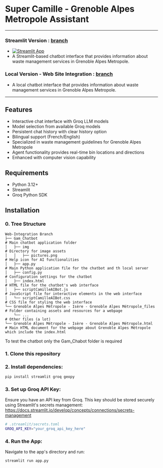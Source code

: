 # Super Camille - Grenoble Alpes Metropole Assistant

--- 
### Streamlit Version : [branch](https://github.com/tovajav/gem_gam_sdd/edit/Web_Integration)
- [![Streamlit App](https://static.streamlit.io/badges/streamlit_badge_black_white.svg)](https://gem-gam-sdd.streamlit.app/)
- A Streamlit-based chatbot interface that provides information about waste management services in Grenoble Alpes Metropole.

### Local Version - Web Site Integration : [branch](https://github.com/tovajav/gem_gam_sdd/tree/Web_Integration)
- A local chatbot interface that provides information about waste management services in Grenoble Alpes Metropole.
---

## Features

- Interactive chat interface with Groq LLM models
- Model selection from available Groq models
- Persistent chat history with clear history option
- Bilingual support (French/English)
- Specialized in waste management guidelines for Grenoble Alpes Metropole
- Agent functionality provides real-time bin locations and directions
- Enhanced with computer vision capability

## Requirements

- Python 3.12+
- Streamlit
- Groq Python SDK

## Installation

### 0.  Tree Structure

```
Web-Integration Branch
├── Gam_Chatbot                                                           # Main chatbot application folder
│   ├── img                                                               # Directory for image assets
│   │   ├── pictures.png                                                  # Help icon for AI functionalities
│   ├── app.py                                                            # Main Python application file for the chatbot and th local server
│   ├── config.py                                                         # Configuration settings for the chatbot
│   ├── index.html                                                        # HTML file for the chatbot's web interface
│   ├── scriptCamilleAIBot.js                                             # JavaScript file for interactive elements in the web interface
│   └── scriptCamilleAIBot.css                                            # CSS file for styling the web interface
└── Grenoble Alpes Métropole - Isère - Grenoble Alpes Métropole_files     # Folder containing assets and resources for a webpage
    └── ...                                                               # Other files (a lot)
└── Grenoble Alpes Métropole - Isère - Grenoble Alpes Métropole.html      # Main HTML document for the webpage about Grenoble Alpes Métropole which include the index.html
```

To test the chatbot only the Gam_Chabot folder is required

### 1. Clone this repository
### 2. Install dependencies:
```sh
pip install streamlit groq geopy
```
### 3. Set up Groq API Key:
Ensure you have an API key from Groq. This key should be stored securely using Streamlit's secrets management:
https://docs.streamlit.io/develop/concepts/connections/secrets-management
```sh
# .streamlit/secrets.toml
GROQ_API_KEY="your_groq_api_key_here"
```
### 4. Run the App: 
Navigate to the app's directory and run:
```sh
streamlit run app.py
